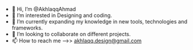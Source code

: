 - 👋 Hi, I’m @AkhlaqqAhmad
- 👀 I’m interested in Designing and coding.
- 🌱 I’m currently expanding my knowledge in new tools, technologies and frameworks.
- 💞️ I’m looking to collaborate on different projects.
- 📫 How to reach me -->> akhlaqq.design@gmail.com

<!---
AkhlaqqAhmad/AkhlaqqAhmad is a ✨ special ✨ repository because its `README.md` (this file) appears on your GitHub profile.
You can click the Preview link to take a look at your changes.
--->
